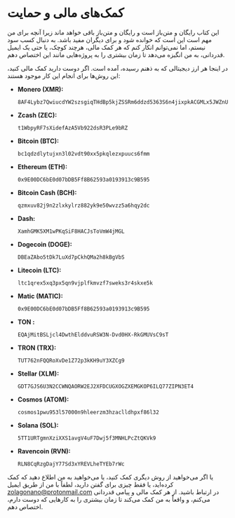 # کمک‌های مالی و حمایت

این کتاب رایگان و متن‌باز است و رایگان و متن‌باز باقی خواهد ماند زیرا آنچه برای من مهم است این است که خوانده شود و برای دیگران مفید باشد. به دنبال کسب سود نیستم، اما نمی‌توانم انکار کنم که هر کمک مالی، هرچند کوچک، یا حتی یک ایمیل قدردانی، به من انگیزه می‌دهد تا زمان بیشتری را به پروژه‌هایی مانند این اختصاص دهم.

در اینجا هر ارز دیجیتالی که به ذهنم رسیده، آمده است. اگر دوست دارید کمک مالی کنید، این روش‌ها برای انجام این کار موجود هستند:

- **Monero (XMR):**
  ```
  8AF4Lybz7QwiucdYW2szsgiqTHdBp5kjZSSRm6ddzd5363S6n4jixpkACGMLx5JWZnUR5MnGF7cMoidjppruAvLvMe2ovHZ
  ```

- **Zcash (ZEC):**
  ```
  t1WbpyRF7sXidefAzA5Vb922dsR3PLe9bRZ
  ```

- **Bitcoin (BTC):**
  ```
  bc1qdzdlytujxn3l02vdt90xx5pkqlezxpuucs6fmm
  ```

- **Ethereum (ETH):**
  ```
  0x9E00DC6bE0d07bDB5Ff8B62593a0193913c9B595
  ```

- **Bitcoin Cash (BCH):**
  
  ```
  qzmxuv82j9n2zlxkylrz882yk9e50wvzz5a6hqy2dc
  ```
  
- **Dash:**
  ```
  XamhGMK5XM1wPKqSiF8HACJsToVmW4jMGL
  ```

- **Dogecoin (DOGE):**
  ```
  DBEaZAbo5tDk7LuXd7pCkhQMa2h8kBgVbS
  ```

- **Litecoin (LTC):**
  ```
  ltc1qrex5xq3px5qn9vjplfkmvzf7sweks3r4skxe5k
  ```

- **Matic (MATIC):**
  ```
  0x9E00DC6bE0d07bDB5Ff8B62593a0193913c9B595
  ```

- **TON :**
  
  ```
  EQAjMitBSLjcl4DwthElddvuRSW3N-Dvd0HX-RkGMUVsC9sT
  ```
  
- **TRON (TRX):**
  ```
  TUT762nFQQRoXvDe1Z72p3kKH9uY3XZCg9
  ```

- **Stellar (XLM):**
  ```
  GDT7GJS6U3N2CCWNQAORW2EJ2XFDCUGXOGZXEMGKOP6ILQ77ZIPN3ET4
  ```

- **Cosmos (ATOM):**
  ```
  cosmos1pwu953l57000n9hleerzm3hzaclldhpxf86l32
  ```

- **Solana (SOL):**
  ```
  5TT1URTgmnXziXXS1avgV4uF7Dwj5f3MNHLPcZtQKVk9
  ```

- **Ravencoin (RVN):**
  ```
  RLN8CqRzgDajY77Sd3xYREVLheTYEb7rWc
  ```

یا اگر می‌خواهید از روش دیگری کمک کنید، یا می‌خواهید به من اطلاع دهید که کمک کرده‌اید، یا فقط چیزی برای گفتن دارید، لطفاً با من از طریق ایمیل [zolagonano@protonmail.com](mailto:zolagonano@protonmail.com) در ارتباط باشید. از هر کمک مالی و پیامی قدردانی می‌کنم، و واقعاً به من کمک می‌کند تا زمان بیشتری را به کارهایی که دوست دارم، اختصاص دهم.